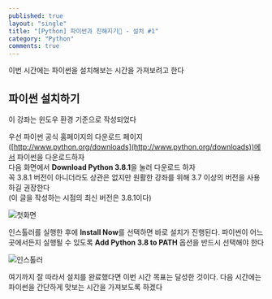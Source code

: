 ```yaml
---
published: true
layout: "single"
title: "[Python] 파이썬과 친해지기🐍 - 설치 #1"
category: "Python"
comments: true
---
```


이번 시간에는 파이썬을 설치해보는 시간을 가져보려고 한다

## 파이썬 설치하기

이 강좌는 윈도우 환경 기준으로 작성되었다

우선 파이썬 공식 홈페이지의 다운로드 페이지([http://www.python.org/downloads](http://www.python.org/downloads))에서 파이썬을 다운로드하자<br>
다음 화면에서 **Download Python 3.8.1**을 눌러 다운로드 하자<br>
꼭 3.8.1 버전이 아니더라도 상관은 없지만 원활한 강좌를 위해 3.7 이상의 버전을 사용하길 권장한다<br>
(이 글을 작성하는 시점의 최신 버전은 3.8.1이다)

![첫화면](https://user-images.githubusercontent.com/37629503/72118412-63288e00-3394-11ea-8bd6-e560df1e8a9c.png)

인스톨러를 실행한 후에 **Install Now**를 선택하면 바로 설치가 진행된다. 파이썬이 어느 곳에서든지 실행될 수 있도록 **Add Python 3.8 to PATH** 옵션을 반드시 선택해야 한다

![인스톨러](https://user-images.githubusercontent.com/37629503/72118455-85221080-3394-11ea-87bd-c35d6b6d390a.png)

여기까지 잘 따라서 설치를 완료했다면 이번 시간 목표는 달성한 것이다. 다음 시간에는 파이썬을 간단하게 맛보는 시간을 가져보도록 하겠다